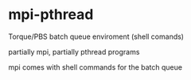 # mpi-pthread
Torque/PBS batch queue enviroment (shell comands)
                                                                                                               
partially mpi, partially pthread programs

mpi comes with shell commands for the batch queue
